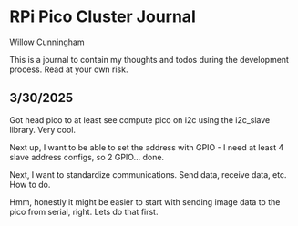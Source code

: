 # RPi Pico Cluster Journal
Willow Cunningham

This is a journal to contain my thoughts and todos during the development process. 
Read at your own risk.

## 3/30/2025

Got head pico to at least see compute pico on i2c using the i2c_slave library.
Very cool.

Next up, I want to be able to set the address with GPIO - I need at least 4 slave address configs, so 2 GPIO... done.

Next, I want to standardize communications. 
Send data, receive data, etc.
How to do.

Hmm, honestly it might be easier to start with sending image data to the pico from serial, right. Lets do that first.